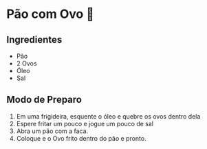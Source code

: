 # Pão com Ovo :bread:



## Ingredientes

- Pão
- 2 Ovos
- Óleo
- Sal



## Modo de Preparo

1. Em uma frigideira, esquente o óleo e quebre os ovos dentro dela
2. Espere fritar um pouco e jogue um pouco de sal
3. Abra um pão com a faca.
4. Coloque e o Ovo frito dentro do pão e pronto. 







